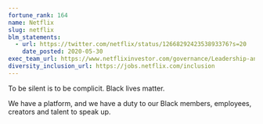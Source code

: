 ```yaml
---
fortune_rank: 164
name: Netflix
slug: netflix
blm_statements:
  - url: https://twitter.com/netflix/status/1266829242353893376?s=20
    date_posted: 2020-05-30
exec_team_url: https://www.netflixinvestor.com/governance/Leadership-and-directors/default.aspx
diversity_inclusion_url: https://jobs.netflix.com/inclusion
---
```


To be silent is to be complicit. 
Black lives matter. 

We have a platform, and we have a duty to our Black members, employees, creators and talent to speak up.